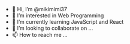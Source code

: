 - 👋 Hi, I’m @mikimimi37
- 👀 I’m interested in Web Programming
- 🌱 I’m currently learning JavaScript and React
- 💞️ I’m looking to collaborate on ...
- 📫 How to reach me ...

<!---
mikimimi37/mikimimi37 is a ✨ special ✨ repository because its `README.md` (this file) appears on your GitHub profile.
You can click the Preview link to take a look at your changes.
--->
